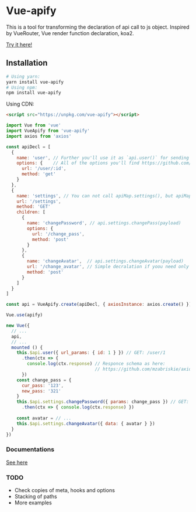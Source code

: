 # Vue-apify

This is a tool for transforming the declaration of api call to js object.
Inspired by VueRouter, Vue render function declaration, koa2.

[Try it here!](https://jsfiddle.net/fl0pzz/1n90wtn0/2/)

## Installation
```bash
# Using yarn:
yarn install vue-apify
# Using npm:
npm install vue-apify
```

Using CDN:
```html
<script src="https://unpkg.com/vue-apify"></script>
```

```js
import Vue from 'vue'
import VueApify from 'vue-apify'
import axios from 'axios'

const apiDecl = [
  { 
    name: 'user', // Further you'll use it as `api.user()` for sending request
    options: {    // All of the options you'll find https://github.com/mzabriskie/axios#request-config
      url: '/user/:id',
      method: 'get'
    }
  },
  {
    name: 'settings', // You can not call apiMap.settings(), but apiMap.settings.get() will be available
    url: '/settings',
    method: 'GET'
    children: [
      { 
        name: 'changePassword', // api.settings.changePass(payload)
        options: {
          url: '/change_pass',
          method: 'post'
        }
      },
      {
        name: 'changeAvatar',  // api.settings.changeAvatar(payload)
        url: '/change_avatar', // Simple decralation if yoou need only url and method from axios options
        method: 'post'
      }
    ]
  }
]

const api = VueApify.create(apiDecl, { axiosInstance: axios.create() })

Vue.use(apify)

new Vue({
  // ...
  api,
  // ...
  mounted () {
    this.$api.user({ url_params: { id: 1 } }) // GET: /user/1
      .then(ctx => {
        console.log(ctx.response) // Responce schema as here:
                                  // https://github.com/mzabriskie/axios#response-schema
      })
    const change_pass = {
      cur_pass: '123',
      new_pass: '321'
    }
    this.$api.settings.changePassword({ params: change_pass }) // GET: /change_pass?cur_pass='123'&new_pass='321'
      .then(ctx => { console.log(ctx.response) })
      
    const avatar = // ...
    this.$api.settings.changeAvatar({ data: { avatar } })
  }
})
```
### Documentations
[See here](/docs)

### TODO
* Check copies of meta, hooks and options
* Stacking of paths
* More examples
